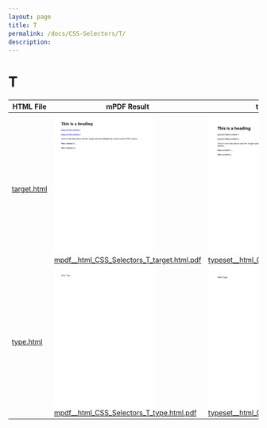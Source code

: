 ```yaml
---
layout: page
title: T
permalink: /docs/CSS-Selectors/T/
description: 
---
```


# T
HTML File | mPDF Result | typeset.sh Result | PDFreactor Result
------------ | ------------- | ------------- | -------------
[target.html](/html/CSS%20Selectors/T/target.html) | ![](mpdf__html_CSS_Selectors_T_target.html.png) [mpdf__html_CSS_Selectors_T_target.html.pdf](mpdf__html_CSS_Selectors_T_target.html.pdf) | ![](typeset__html_CSS_Selectors_T_target.html.png) [typeset__html_CSS_Selectors_T_target.html.pdf](typeset__html_CSS_Selectors_T_target.html.pdf) | ![](pdfreactor__html_CSS_Selectors_T_target.html.png) [pdfreactor__html_CSS_Selectors_T_target.html.pdf](pdfreactor__html_CSS_Selectors_T_target.html.pdf)
[type.html](/html/CSS%20Selectors/T/type.html) | ![](mpdf__html_CSS_Selectors_T_type.html.png) [mpdf__html_CSS_Selectors_T_type.html.pdf](mpdf__html_CSS_Selectors_T_type.html.pdf) | ![](typeset__html_CSS_Selectors_T_type.html.png) [typeset__html_CSS_Selectors_T_type.html.pdf](typeset__html_CSS_Selectors_T_type.html.pdf) | ![](pdfreactor__html_CSS_Selectors_T_type.html.png) [pdfreactor__html_CSS_Selectors_T_type.html.pdf](pdfreactor__html_CSS_Selectors_T_type.html.pdf)
